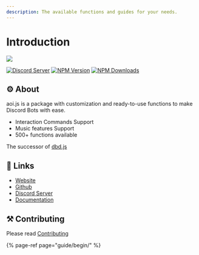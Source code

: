 ```yaml
---
description: The available functions and guides for your needs.
---
```


# Introduction

![](https://aoi.js.org/assets/images/aoijs-new.png)

[![Discord Server](https://img.shields.io/discord/773352845738115102?color=5865F2&logo=discord&logoColor=white)](https://aoi.js.org/invite) [![NPM Version](https://img.shields.io/npm/v/aoi.js.svg?maxAge=3600)](https://www.npmjs.com/package/aoi.js) [![NPM Downloads](https://img.shields.io/npm/dt/aoi.js.svg?maxAge=3600)](https://www.npmjs.com/package/aoi.js)

##  ⚙ About 

aoi.js is a package with customization and ready-to-use functions to make Discord Bots with ease.

* Interaction Commands Support
* Music features Support
* 500+ functions available  

The successor of [dbd.js](https://www.npmjs.com/package/dbd.js)

## 🔗 Links

* [Website](https://aoi.js.org)
* [Github](https://github.com/aoijs/aoi.js)
* [Discord Server](https://aoi.js.org/invite)
* [Documentation](https://aoi.leref.ga)

## ⚒ Contributing

Please read [Contributing](https://github.com/aoijs/aoi.js/blob/master/.github/CONTRIBUTING.md)

{% page-ref page="guide/begin/" %}

